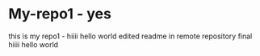 # My-repo1 - yes
this is my repo1 - hiiii hello world
edited readme in remote repository final
hiiii hello world
